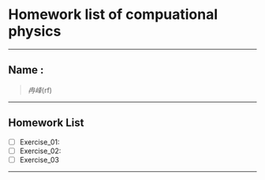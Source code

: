 

#  Homework list of compuational physics



---

## Name :
> *冉峰*(rf)

***  



## Homework List
- [ ] Exercise_01:
- [ ] Exercise_02:
- [ ] Exercise_03

---  












